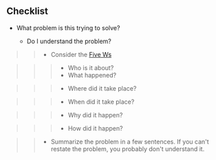 ## Checklist
* What problem is this trying to solve? 

	* Do I understand the problem? 

>>* Consider the [Five Ws](http://en.wikipedia.org/wiki/Five_Ws)

>>>* Who is it about?
>>>* What happened?

>>>* Where did it take place?

>>>* When did it take place?

>>>* Why did it happen?

>>>* How did it happen?

>>* Summarize the problem in a few sentences. If you can't restate the problem, you probably don't understand it.
